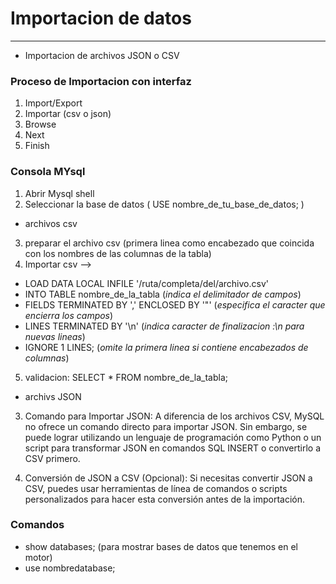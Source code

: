 # Importacion de datos

___

- Importacion de archivos JSON o CSV

### Proceso de Importacion con interfaz

1. Import/Export
2. Importar (csv o json)
3. Browse
4. Next
5. Finish

### Consola MYsql

1. Abrir Mysql shell
2. Seleccionar la base de datos ( USE nombre_de_tu_base_de_datos; )

- archivos csv

3. preparar el archivo csv (primera linea como encabezado que coincida con los nombres de las columnas de la tabla)
4. Importar csv --> 


 - LOAD DATA LOCAL INFILE '/ruta/completa/del/archivo.csv'
 - INTO TABLE nombre_de_la_tabla (_indica el delimitador de campos_)
 - FIELDS TERMINATED BY ',' ENCLOSED BY '"' (_especifica el caracter que encierra los campos_)
 - LINES TERMINATED BY '\\n' (_indica caracter de finalizacion :\\n para nuevas lineas_)
 - IGNORE 1 LINES; (_omite la primera linea si contiene encabezados de columnas_)

 5. validacion:  SELECT * FROM nombre_de_la_tabla;

- archivs JSON

3. Comando para Importar JSON: A diferencia de los archivos CSV, MySQL no ofrece un comando directo para importar JSON. Sin embargo, se puede lograr utilizando un lenguaje de programación como Python o un script para transformar JSON en comandos SQL INSERT o convertirlo a CSV primero.

4. Conversión de JSON a CSV (Opcional): Si necesitas convertir JSON a CSV, puedes usar herramientas de línea de comandos o scripts personalizados para hacer esta conversión antes de la importación.

### Comandos
- show databases; (para mostrar bases de datos que tenemos en el motor)
- use nombredatabase;


